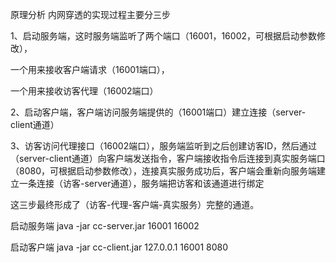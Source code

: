 原理分析 内网穿透的实现过程主要分三步

1、启动服务端，这时服务端监听了两个端口（16001，16002，可根据启动参数修改），

一个用来接收客户端请求（16001端口），

一个用来接收访客代理（16002端口）

2、启动客户端，客户端访问服务端提供的（16001端口）建立连接（server-client通道）

3、访客访问代理接口（16002端口），服务端监听到之后创建访客ID，然后通过（server-client通道）向客户端发送指令，客户端接收指令后连接到真实服务端口（8080，可根据启动参数修改），连接真实服务成功后，客户端会重新向服务端建立一条连接（访客-server通道），服务端把访客和该通道进行绑定

这三步最终形成了（访客-代理-客户端-真实服务）完整的通道。

启动服务端 java -jar cc-server.jar 16001 16002

启动客户端 java -jar cc-client.jar 127.0.0.1 16001 8080
